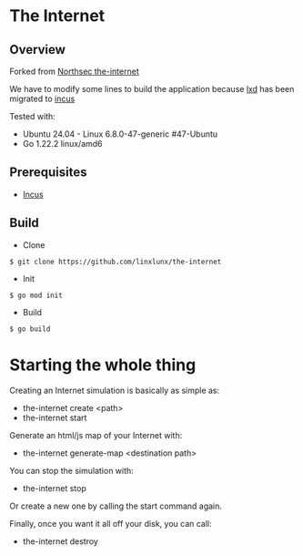 # The Internet

## Overview
Forked from [Northsec the-internet](https://github.com/nsec/the-internet)

We have to modify some lines to build the application because [lxd](https://github.com/lxc/lxd) has been migrated to [incus](https://github.com/lxc/incus)

Tested with:
- Ubuntu 24.04 - Linux 6.8.0-47-generic #47-Ubuntu
- Go 1.22.2 linux/amd6

## Prerequisites
- [Incus](https://linuxcontainers.org/incus/introduction/)

## Build
- Clone
```
$ git clone https://github.com/linxlunx/the-internet
```
- Init
```
$ go mod init
```
- Build
```
$ go build
```

# Starting the whole thing
Creating an Internet simulation is basically as simple as:
 - the-internet create \<path\>
 - the-internet start

Generate an html/js map of your Internet with:
 - the-internet generate-map \<destination path\>

You can stop the simulation with:
 - the-internet stop

Or create a new one by calling the start command again.

Finally, once you want it all off your disk, you can call:
 - the-internet destroy

